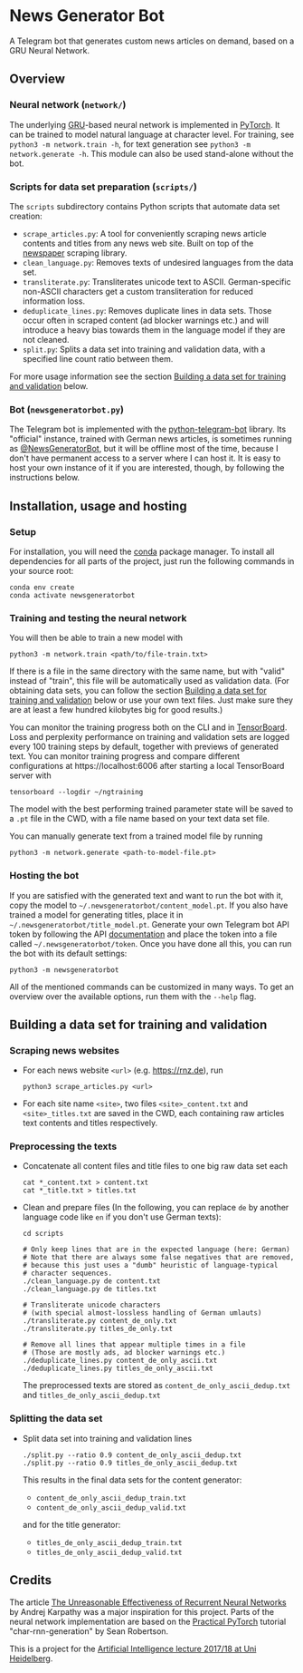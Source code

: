 # News Generator Bot

A Telegram bot that generates custom news articles on demand, based on a GRU Neural Network.


## Overview


### Neural network (`network/`)

The underlying [GRU](https://towardsdatascience.com/understanding-gru-networks-2ef37df6c9be)-based neural network is implemented in [PyTorch](https://github.com/pytorch/pytorch). It can be trained to model natural language at character level.
For training, see `python3 -m network.train -h`, for text generation see `python3 -m network.generate -h`.
This module can also be used stand-alone without the bot.


### Scripts for data set preparation (`scripts/`)

The `scripts` subdirectory contains Python scripts that automate data set creation:

- `scrape_articles.py`: A tool for conveniently scraping news article contents and titles from any news web site. Built on top of the [newspaper](https://github.com/codelucas/newspaper) scraping library.
- `clean_language.py`: Removes texts of undesired languages from the data set.
- `transliterate.py`: Transliterates unicode text to ASCII. German-specific non-ASCII characters get a custom transliteration for reduced information loss.
- `deduplicate_lines.py`: Removes duplicate lines in data sets. Those occur often in scraped content (ad blocker warnings etc.) and will introduce a heavy bias towards them in the language model if they are not cleaned.
- `split.py`: Splits a data set into training and validation data, with a specified line count ratio between them.

For more usage information see the section [Building a data set for training and validation](#building-a-data-set-for-training-and-validation) below.


### Bot (`newsgeneratorbot.py`)

The Telegram bot is implemented with the [python-telegram-bot](https://github.com/python-telegram-bot/python-telegram-bot) library.
Its "official" instance, trained with German news articles, is sometimes running as [@NewsGeneratorBot](https://t.me/newsgeneratorbot), but it will be offline most of the time, because I don't have permanent access to a server where I can host it. It is easy to host your own instance of it if you are interested, though, by following the instructions below.


## Installation, usage and hosting


### Setup

For installation, you will need the [conda](https://conda.io/docs/) package manager.
To install all dependencies for all parts of the project, just run the following commands in your source root:

    conda env create
    conda activate newsgeneratorbot


### Training and testing the neural network

You will then be able to train a new model with

    python3 -m network.train <path/to/file-train.txt>

If there is a file in the same directory with the same name, but with "valid" instead of "train", this file will be automatically used as validation data.
(For obtaining data sets, you can follow the section [Building a data set for training and validation](#building-a-data-set-for-training-and-validation) below or use your own text files. Just make sure they are at least a few hundred kilobytes big for good results.)

You can monitor the training progress both on the CLI and in [TensorBoard](https://github.com/tensorflow/tensorboard). Loss and perplexity performance on training and validation sets are logged every 100 training steps by default, together with previews of generated text. You can monitor training progress and compare different configurations at https://localhost:6006 after starting a local TensorBoard server with

    tensorboard --logdir ~/ngtraining

The model with the best performing trained parameter state will be saved to a `.pt` file in the CWD, with a file name based on your text data set file.

You can manually generate text from a trained model file by running

    python3 -m network.generate <path-to-model-file.pt>


### Hosting the bot

If you are satisfied with the generated text and want to run the bot with it, copy the model to `~/.newsgeneratorbot/content_model.pt`. If you also have trained a model for generating titles, place it in `~/.newsgeneratorbot/title_model.pt`.
Generate your own Telegram bot API token by following the API [documentation](https://core.telegram.org/bots#6-botfather) and place the token into a file called `~/.newsgeneratorbot/token`.
Once you have done all this, you can run the bot with its default settings:

    python3 -m newsgeneratorbot

All of the mentioned commands can be customized in many ways. To get an overview over the available options, run them with the `--help` flag.


## Building a data set for training and validation


### Scraping news websites

- For each news website `<url>` (e.g. https://rnz.de), run

      python3 scrape_articles.py <url>

- For each site name `<site>`, two files `<site>_content.txt` and `<site>_titles.txt` are saved in the CWD, each containing raw articles text contents and titles respectively.


### Preprocessing the texts

- Concatenate all content files and title files to one big raw data set each

      cat *_content.txt > content.txt
      cat *_title.txt > titles.txt

- Clean and prepare files (In the following, you can replace `de` by another language code like `en` if you don't use German texts):

      cd scripts

      # Only keep lines that are in the expected language (here: German)
      # Note that there are always some false negatives that are removed,
      # because this just uses a "dumb" heuristic of language-typical
      # character sequences.
      ./clean_language.py de content.txt
      ./clean_language.py de titles.txt

      # Transliterate unicode characters
      # (with special almost-lossless handling of German umlauts)
      ./transliterate.py content_de_only.txt
      ./transliterate.py titles_de_only.txt

      # Remove all lines that appear multiple times in a file
      # (Those are mostly ads, ad blocker warnings etc.)
      ./deduplicate_lines.py content_de_only_ascii.txt
      ./deduplicate_lines.py titles_de_only_ascii.txt

  The preprocessed texts are stored as `content_de_only_ascii_dedup.txt` and `titles_de_only_ascii_dedup.txt`


### Splitting the data set

- Split data set into training and validation lines

      ./split.py --ratio 0.9 content_de_only_ascii_dedup.txt
      ./split.py --ratio 0.9 titles_de_only_ascii_dedup.txt

  This results in the final data sets for the content generator:

  - `content_de_only_ascii_dedup_train.txt`
  - `content_de_only_ascii_dedup_valid.txt`

  and for the title generator:
  - `titles_de_only_ascii_dedup_train.txt`
  - `titles_de_only_ascii_dedup_valid.txt`


## Credits

The article [The Unreasonable Effectiveness of Recurrent Neural Networks](http://karpathy.github.io/2015/05/21/rnn-effectiveness/) by Andrej Karpathy was a major inspiration for this project.
Parts of the neural network implementation are based on the [Practical PyTorch](https://github.com/spro/practical-pytorch) tutorial "char-rnn-generation" by Sean Robertson.

This is a project for the [Artificial Intelligence lecture 2017/18 at Uni Heidelberg](https://hci.iwr.uni-heidelberg.de/compvis/teaching/ai).
